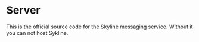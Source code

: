 # Server

This is the official source code for the Skyline messaging service. Without it you can not host Sykline.